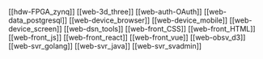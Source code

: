 [[hdw-FPGA_zynq]]
[[web-3d_three]]
[[web-auth-OAuth]]
[[web-data_postgresql]]
[[web-device_browser]]
[[web-device_mobile]]
[[web-device_screen]]
[[web-dsn_tools]]
[[web-front_CSS]]
[[web-front_HTML]]
[[web-front_js]]
[[web-front_react]]
[[web-front_vue]]
[[web-obsv_d3]]
[[web-svr_golang]]
[[web-svr_java]]
[[web-svr_svadmin]]